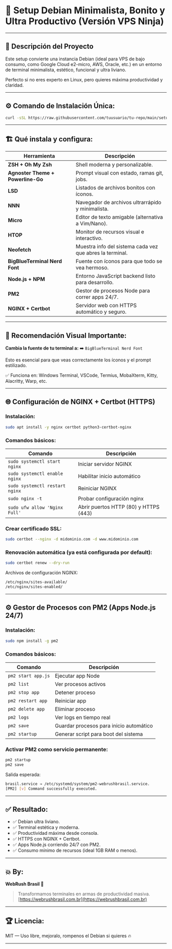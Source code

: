 # 🚀 **Setup Debian Minimalista, Bonito y Ultra Productivo (Versión VPS Ninja)**

---

## 🧠 **Descripción del Proyecto**

Este setup convierte una instancia Debian (ideal para VPS de bajo consumo, como Google Cloud e2-micro, AWS, Oracle, etc.) en un entorno de terminal minimalista, estético, funcional y ultra liviano.

Perfecto si no eres experto en Linux, pero quieres máxima productividad y claridad.

---

## ⚙️ **Comando de Instalación Única:**

```bash
curl -sSL https://raw.githubusercontent.com/tuusuario/tu-repo/main/setup-debian.sh | bash
```

---

## 🏗️ **Qué instala y configura:**

| Herramienta                       | Descripción                                              |
| --------------------------------- | -------------------------------------------------------- |
| **ZSH + Oh My Zsh**               | Shell moderna y personalizable.                          |
| **Agnoster Theme + Powerline-Go** | Prompt visual con estado, ramas git, jobs.               |
| **LSD**                           | Listados de archivos bonitos con íconos.                 |
| **NNN**                           | Navegador de archivos ultrarrápido y minimalista.        |
| **Micro**                         | Editor de texto amigable (alternativa a Vim/Nano).       |
| **HTOP**                          | Monitor de recursos visual e interactivo.                |
| **Neofetch**                      | Muestra info del sistema cada vez que abres la terminal. |
| **BigBlueTerminal Nerd Font**     | Fuente con íconos para que todo se vea hermoso.          |
| **Node.js + NPM**                 | Entorno JavaScript backend listo para desarrollo.        |
| **PM2**                           | Gestor de procesos Node para correr apps 24/7.           |
| **NGINX + Certbot**               | Servidor web con HTTPS automático y seguro.              |

---

## 🎨 **Recomendación Visual Importante:**

**Cambia la fuente de tu terminal a:**
➡️ `BigBlueTerminal Nerd Font`

Esto es esencial para que veas correctamente los íconos y el prompt estilizado.

✅ Funciona en: Windows Terminal, VSCode, Termius, MobaXterm, Kitty, Alacritty, Warp, etc.

---

## 🌐 **Configuración de NGINX + Certbot (HTTPS)**

### Instalación:

```bash
sudo apt install -y nginx certbot python3-certbot-nginx
```

### Comandos básicos:

| Comando                        | Descripción                           |
| ------------------------------ | ------------------------------------- |
| `sudo systemctl start nginx`   | Iniciar servidor NGINX                |
| `sudo systemctl enable nginx`  | Habilitar inicio automático           |
| `sudo systemctl restart nginx` | Reiniciar NGINX                       |
| `sudo nginx -t`                | Probar configuración nginx            |
| `sudo ufw allow 'Nginx Full'`  | Abrir puertos HTTP (80) y HTTPS (443) |

### Crear certificado SSL:

```bash
sudo certbot --nginx -d midominio.com -d www.midominio.com
```

### Renovación automática (ya está configurada por default):

```bash
sudo certbot renew --dry-run
```

Archivos de configuración NGINX:

```bash
/etc/nginx/sites-available/
/etc/nginx/sites-enabled/
```

---

## ⚙️ **Gestor de Procesos con PM2 (Apps Node.js 24/7)**

### Instalación:

```bash
sudo npm install -g pm2
```

### Comandos básicos:

| Comando            | Descripción                             |
| ------------------ | --------------------------------------- |
| `pm2 start app.js` | Ejecutar app Node                       |
| `pm2 list`         | Ver procesos activos                    |
| `pm2 stop app`     | Detener proceso                         |
| `pm2 restart app`  | Reiniciar app                           |
| `pm2 delete app`   | Eliminar proceso                        |
| `pm2 logs`         | Ver logs en tiempo real                 |
| `pm2 save`         | Guardar procesos para inicio automático |
| `pm2 startup`      | Generar script para boot del sistema    |

### Activar PM2 como servicio permanente:

```bash
pm2 startup
pm2 save
```

Salida esperada:

```bash
brasil.service → /etc/systemd/system/pm2-webrushbrasil.service.
[PM2] [v] Command successfully executed.
```

---

## ✅ **Resultado:**

* ✅ Debian ultra liviano.
* ✅ Terminal estética y moderna.
* ✅ Productividad máxima desde consola.
* ✅ HTTPS con NGINX + Certbot.
* ✅ Apps Node.js corriendo 24/7 con PM2.
* ✅ Consumo mínimo de recursos (ideal 1GB RAM o menos).

---

## 💥 **By:**

**WebRush Brasil 🚀**

> Transformamos terminales en armas de productividad masiva.
> [https://webrushbrasil.com.br](https://webrushbrasil.com.br)

---

## 🏆 **Licencia:**

MIT — Uso libre, mejoralo, rompenos el Debian si quieres 🔥

---

